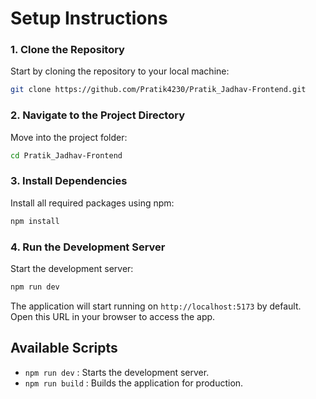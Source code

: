 # Setup Instructions

### 1. Clone the Repository

Start by cloning the repository to your local machine:

```bash
git clone https://github.com/Pratik4230/Pratik_Jadhav-Frontend.git
```

### 2. Navigate to the Project Directory

Move into the project folder:

```bash
cd Pratik_Jadhav-Frontend
```

### 3. Install Dependencies

Install all required packages using npm:

```bash
npm install
```

### 4. Run the Development Server

Start the development server:

```bash
npm run dev
```

The application will start running on `http://localhost:5173` by default. Open this URL in your browser to access the app.

## Available Scripts

- `npm run dev` : Starts the development server.
- `npm run build` : Builds the application for production.

